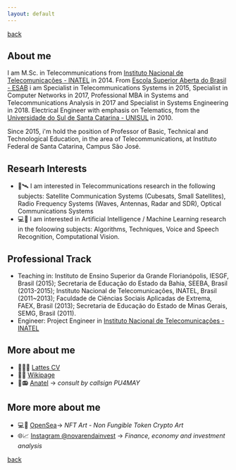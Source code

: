 ```yaml
---
layout: default
---
```

[back](./)

## About me

I am M.Sc. in Telecommunications from [Instituto Nacional de Telecomunicações - INATEL](http://www.inatel.br) in 2014. From [Escola Superior Aberta do Brasil - ESAB](https://esab.edu.br/) i am Specialist in Telecommunications Systems in 2015, Specialist in Computer Networks in 2017, Professional MBA in Systems and Telecommunications Analysis in 2017 and Specialist in Systems Engineering in 2018. 
Electrical Engineer with emphasis on Telematics, from the [Universidade do Sul de Santa Catarina - UNISUL](http://www.unisul.br) in 2010.

Since 2015, i'm hold the position of Professor of Basic, Technical and Technological Education, in the area of Telecommunications, at Instituto Federal de Santa Catarina, 
Campus São José.

## Researh Interests

* 📡🛰️	I am interested in Telecommunications research in the following subjects: Satellite Communication Systems (Cubesats, Small Satellites), Radio Frequency Systems (Waves, Antennas, Radar and SDR), Optical Communications Systems
* 💻🤖 I am interested in Artificial Intelligence / Machine Learning research in the foloowing subjects: Algorithms, Techniques, Voice and Speech Recognition, Computational Vision.


## Professional Track

* Teaching in: Instituto de Ensino Superior da Grande Florianópolis, IESGF, Brasil (2015); Secretaria de Educação do Estado da Bahia, SEEBA, Brasil (2013-2015); 
Instituto Nacional de Telecomunicações, INATEL, Brasil (2011~2013); Faculdade de Ciências Sociais Aplicadas de Extrema, FAEX, Brasil (2013); 
Secretaria de Educação do Estado de Minas Gerais, SEMG, Brasil (2011).
* Engineer: Project Engineer in [Instituto Nacional de Telecomunicações - INATEL](http://www.inatel.br)

## More about me

- 📃👨‍🎓 [Lattes CV](http://lattes.cnpq.br/6289204315531991)
- 📑🏫 [Wikipage](https://wiki.sj.ifsc.edu.br/index.php/Ramon_Mayor_Martins)
- 📃📻 [Anatel](https://sistemas.anatel.gov.br/easp/Novo/ConsultaIndicativo/Tela.asp) -> _consult by callsign PU4MAY_

## More more about me

- 💻🎨 [OpenSea](https://opensea.io/collection/rmayormartins)-> _NFT Art - Non Fungible Token Crypto Art_
- 🌐📈 [Instagram @novarendainvest](https://www.instagram.com/novarendainvest/) -> _Finance, economy and investment analysis_

[back](./)
